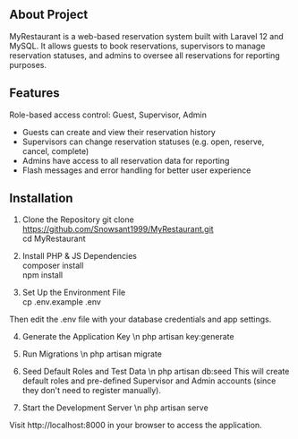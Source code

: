 ## About Project
MyRestaurant is a web-based reservation system built with Laravel 12 and MySQL. It allows guests to book reservations, supervisors to manage reservation statuses, and admins to oversee all reservations for reporting purposes.
    
## Features
Role-based access control: Guest, Supervisor, Admin
 * Guests can create and view their reservation history
 * Supervisors can change reservation statuses (e.g. open, reserve, cancel, complete)
 * Admins have access to all reservation data for reporting
 * Flash messages and error handling for better user experience

## Installation
1. Clone the Repository
git clone https://github.com/Snowsant1999/MyRestaurant.git \
cd MyRestaurant

3. Install PHP & JS Dependencies\
composer install\
npm install

5. Set Up the Environment File\
cp .env.example .env


Then edit the .env file with your database credentials and app settings.

4. Generate the Application Key
\n php artisan key:generate

5. Run Migrations
\n php artisan migrate

6. Seed Default Roles and Test Data
\n php artisan db:seed
This will create default roles and pre-defined Supervisor and Admin accounts (since they don't need to register manually).

7. Start the Development Server
\n php artisan serve


Visit http://localhost:8000 in your browser to access the application.
